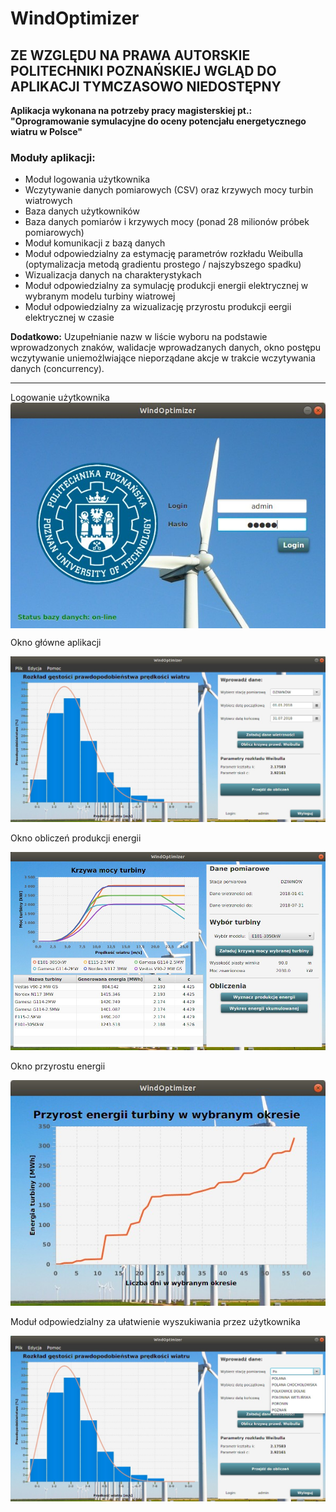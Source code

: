 # WindOptimizer

## ZE WZGLĘDU NA PRAWA AUTORSKIE POLITECHNIKI POZNAŃSKIEJ WGLĄD DO APLIKACJI TYMCZASOWO NIEDOSTĘPNY

 **Aplikacja wykonana na potrzeby pracy magisterskiej pt.: "Oprogramowanie symulacyjne do oceny potencjału energetycznego wiatru w Polsce"**

### Moduły aplikacji:
* Moduł logowania użytkownika
* Wczytywanie danych pomiarowych (CSV) oraz krzywych mocy turbin wiatrowych
* Baza danych użytkowników
* Baza danych pomiarów i krzywych mocy (ponad 28 milionów próbek pomiarowych)
* Moduł komunikacji z bazą danych
* Moduł odpowiedzialny za estymację parametrów rozkładu Weibulla (optymalizacja metodą gradientu prostego / najszybszego spadku)
* Wizualizacja danych na charakterystykach
* Moduł odpowiedzialny za symulację produkcji energii elektrycznej w wybranym modelu turbiny wiatrowej
* Moduł odpowiedzialny za wizualizację przyrostu produkcji eergii elektrycznej w czasie

**Dodatkowo:**
Uzupełnianie nazw w liście wyboru na podstawie wprowadzonych znaków, walidacje wprowadzanych danych, okno postępu wczytywanie uniemożlwiające nieporządane akcje w trakcie wczytywania danych (concurrency).

--- 

Logowanie użytkownika
<img align="center" src="https://github.com/Jabbasnik/WindOptimizer/blob/master/logowanie.jpg">

Okno główne aplikacji
<p align="center">
  
  <img />![alt text](https://github.com/Jabbasnik/WindOptimizer/blob/master/oknoGlowne.jpg "Logo Title Text 1")
</p>

Okno obliczeń produkcji energii
<p align="center">
  
  <img />![alt text](https://github.com/Jabbasnik/WindOptimizer/blob/master/oknoTurbin.jpg "Logo Title Text 1")
</p>

Okno przyrostu energii
<p align="center">
  
  <img />![alt text](https://github.com/Jabbasnik/WindOptimizer/blob/master/wykresZPrzyrostem.jpg "Logo Title Text 1")
</p>

Moduł odpowiedzialny za ułatwienie wyszukiwania przez użytkownika
<p align="center">
  
  <img />![alt text](https://github.com/Jabbasnik/WindOptimizer/blob/master/uzupelnianie.jpg "Logo Title Text 1")
</p>


